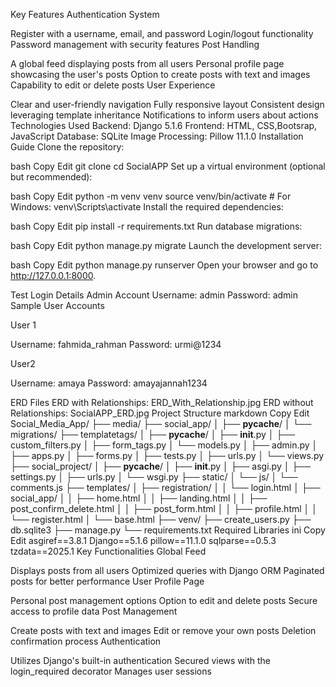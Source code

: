 Key Features
Authentication System

Register with a username, email, and password
Login/logout functionality
Password management with security features
Post Handling

A global feed displaying posts from all users
Personal profile page showcasing the user's posts
Option to create posts with text and images
Capability to edit or delete posts
User Experience

Clear and user-friendly navigation
Fully responsive layout
Consistent design leveraging template inheritance
Notifications to inform users about actions
Technologies Used
Backend: Django 5.1.6
Frontend: HTML, CSS,Bootsrap, JavaScript
Database: SQLite
Image Processing: Pillow 11.1.0
Installation Guide
Clone the repository:

bash
Copy
Edit
git clone 
cd SocialAPP
Set up a virtual environment (optional but recommended):

bash
Copy
Edit
python -m venv venv
source venv/bin/activate  # For Windows: venv\Scripts\activate
Install the required dependencies:

bash
Copy
Edit
pip install -r requirements.txt
Run database migrations:

bash
Copy
Edit
python manage.py migrate
Launch the development server:

bash
Copy
Edit
python manage.py runserver
Open your browser and go to http://127.0.0.1:8000.

Test Login Details
Admin Account
Username: admin
Password: admin
Sample User Accounts


User 1

Username: fahmida_rahman
Password: urmi@1234

User2

Username: amaya
Password: amayajannah1234




ERD Files
ERD with Relationships: ERD_With_Relationship.jpg
ERD without Relationships: SocialAPP_ERD.jpg
Project Structure
markdown
Copy
Edit
Social_Media_App/
├── media/
├── social_app/
│   ├── __pycache__/
│   └── migrations/
├── templatetags/
│   ├── __pycache__/
│   ├── __init__.py
│   ├── custom_filters.py
│   ├── form_tags.py
│   └── models.py
│   ├── admin.py
│   ├── apps.py
│   ├── forms.py
│   ├── tests.py
│   ├── urls.py
│   └── views.py
├── social_project/
│   ├── __pycache__/
│   ├── __init__.py
│   ├── asgi.py
│   ├── settings.py
│   ├── urls.py
│   └── wsgi.py
├── static/
│   └── js/
│       └── comments.js
├── templates/
│   ├── registration/
│   │   └── login.html
│   ├── social_app/
│   │   ├── home.html
│   │   ├── landing.html
│   │   ├── post_confirm_delete.html
│   │   ├── post_form.html
│   │   ├── profile.html
│   │   └── register.html
│   └── base.html
├── venv/
├── create_users.py
├── db.sqlite3
├── manage.py
└── requirements.txt
Required Libraries
ini
Copy
Edit
asgiref==3.8.1
Django==5.1.6
pillow==11.1.0
sqlparse==0.5.3
tzdata==2025.1
Key Functionalities
Global Feed

Displays posts from all users
Optimized queries with Django ORM
Paginated posts for better performance
User Profile Page

Personal post management options
Option to edit and delete posts
Secure access to profile data
Post Management

Create posts with text and images
Edit or remove your own posts
Deletion confirmation process
Authentication

Utilizes Django's built-in authentication
Secured views with the login_required decorator
Manages user sessions
